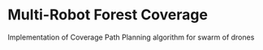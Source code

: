 # Multi-Robot Forest Coverage
Implementation of Coverage Path Planning algorithm for swarm of drones
